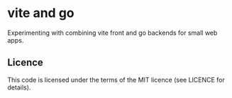 # vite and go

Experimenting with combining vite front and go backends for small web apps.

## Licence

This code is licensed under the terms of the MIT licence (see LICENCE for details).
